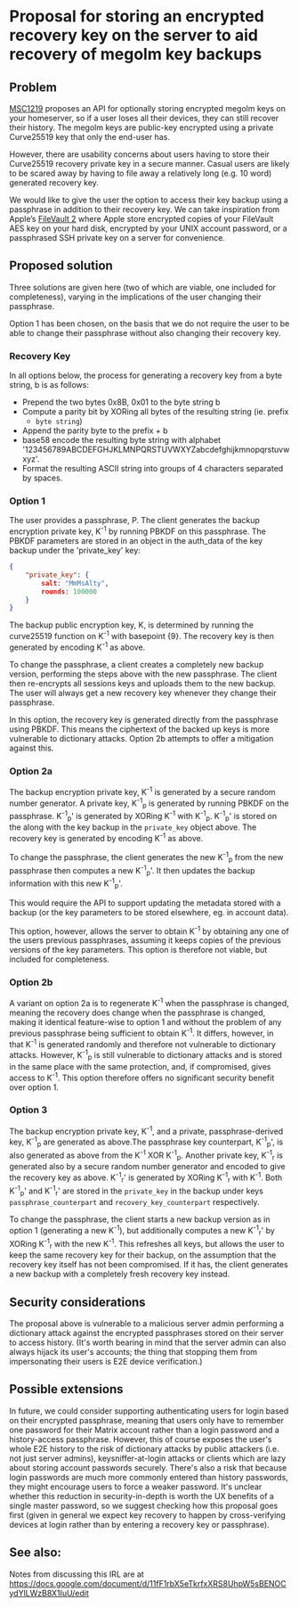 # Proposal for storing an encrypted recovery key on the server to aid recovery of megolm key backups

## Problem

[MSC1219](https://github.com/matrix-org/matrix-doc/issues/1219) proposes an API
for optionally storing encrypted megolm keys on your homeserver, so if a user
loses all their devices, they can still recover their history.  The megolm keys
are public-key encrypted using a private Curve25519 key that only the end-user
has.

However, there are usability concerns about users having to store their
Curve25519 recovery private key in a secure manner.  Casual users are likely to
be scared away by having to file away a relatively long (e.g. 10 word)
generated recovery key.

We would like to give the user the option to access their key backup using a
passphrase in addition to their recovery key. We can take inspiration from
Apple’s [FileVault 2](https://hal.inria.fr/hal-01460615/document) where Apple
store encrypted copies of your FileVault AES key on your hard disk, encrypted
by your UNIX account password, or a passphrased SSH private key on a server for
convenience.

## Proposed solution

Three solutions are given here (two of which are viable, one included for
completeness), varying in the implications of the user changing their
passphrase.

Option 1 has been chosen, on the basis that we do not require the user to
be able to change their passphrase without also changing their recovery key.

### Recovery Key

In all options below, the process for generating a recovery key from a byte
string, b is as follows:
 * Prepend the two bytes 0x8B, 0x01 to the byte string b
 * Compute a parity bit by XORing all bytes of the resulting string (ie. prefix
   + `byte string`)
 * Append the parity byte to the prefix + b
 * base58 encode the resulting byte string with alphabet
   '123456789ABCDEFGHJKLMNPQRSTUVWXYZabcdefghijkmnopqrstuvwxyz'.
 * Format the resulting ASCII string into groups of 4 characters separated by
   spaces.

### Option 1

The user provides a passphrase, P. The client generates the backup encryption
private key, K<sup>-1</sup> by running PBKDF on this passphrase. The PBKDF
parameters are stored in an object in the auth_data of the key backup under the
'private_key' key:

```json
{
    "private_key": {
        salt: "MmMsAlty",
        rounds: 100000
    }
}
```

The backup public encryption key, K, is determined by running the curve25519
function on K<sup>-1</sup> with basepoint {9}. The recovery key is then
generated by encoding K<sup>-1</sup> as above.

To change the passphrase, a client creates a completely new backup version,
performing the steps above with the new passphrase. The client then re-encrypts
all sessions keys and uploads them to the new backup. The user will always get
a new recovery key whenever they change their passphrase.

In this option, the recovery key is generated directly from the passphrase
using PBKDF. This means the ciphertext of the backed up keys is more vulnerable
to dictionary attacks. Option 2b attempts to offer a mitigation against this.

### Option 2a

The backup encryption private key, K<sup>-1</sup> is generated by a secure
random number generator. A private key, K<sup>-1</sup><sub>p</sub> is generated
by running PBKDF on the passphrase. K<sup>-1</sup><sub>p</sub>' is generated by
XORing K<sup>-1</sup> with K<sup>-1</sup><sub>p</sub>.
K<sup>-1</sup><sub>p</sub>' is stored on the along with the key backup in the
`private_key` object above. The recovery key is generated by encoding
K<sup>-1</sup> as above.

To change the passphrase, the client generates the new
K<sup>-1</sup><sub>p</sub> from the new passphrase then computes a new
K<sup>-1</sup><sub>p</sub>'. It then updates the backup information with this
new K<sup>-1</sup><sub>p</sub>'.

This would require the API to support updating the metadata stored with a
backup (or the key parameters to be stored elsewhere, eg. in account data).

This option, however, allows the server to obtain K<sup>-1</sup> by obtaining
any one of the users previous passphrases, assuming it keeps copies of the
previous versions of the key parameters. This option is therefore not viable,
but included for completeness.

### Option 2b

A variant on option 2a is to regenerate K<sup>-1</sup> when the passphrase is
changed, meaning the recovery does change when the passphrase is changed,
making it identical feature-wise to option 1 and without the problem of any
previous passphrase being sufficient to obtain K<sup>-1</sup>. It differs,
however, in that K<sup>-1</sup> is generated randomly and therefore not
vulnerable to dictionary attacks. However, K<sup>-1</sup><sub>p</sub> is still
vulnerable to dictionary attacks and is stored in the same place with the same
protection, and, if compromised, gives access to K<sup>-1</sup>. This option
therefore offers no significant security benefit over option 1.

### Option 3

The backup encryption private key, K<sup>-1</sup>, and a private,
passphrase-derived key, K<sup>-1</sup><sub>p</sub> are generated as above.The
passphrase key counterpart, K<sup>-1</sup><sub>p</sub>', is also generated as
above from the K<sup>-1</sup> XOR K<sup>-1</sup><sub>p</sub>. Another private
key, K<sup>-1</sup><sub>r</sub> is generated also by a secure random number
generator and encoded to give the recovery key as above.
K<sup>-1</sup><sub>r</sub>' is generated by XORing K<sup>-1</sup><sub>r</sub>
with K<sup>-1</sup>. Both K<sup>-1</sup><sub>p</sub>' and
K<sup>-1</sup><sub>r</sub>' are stored in the `private_key` in the backup under
keys `passphrase_counterpart` and `recovery_key_counterpart` respectively.

To change the passphrase, the client starts a new backup version as in option 1
(generating a new K<sup>-1</sup>), but additionally computes a new
K<sup>-1</sup><sub>r</sub>' by XORing K<sup>-1</sup><sub>r</sub> with the new
K<sup>-1</sup>. This refreshes all keys, but allows the user to keep the same
recovery key for their backup, on the assumption that the recovery key itself
has not been compromised. If it has, the client generates a new backup with a
completely fresh recovery key instead.

## Security considerations

The proposal above is vulnerable to a malicious server admin performing a
dictionary attack against the encrypted passphrases stored on their server to
access history.  (It's worth bearing in mind that the server admin can also
always hijack its user's accounts; the thing that stopping them from
impersonating their users is E2E device verification.)

## Possible extensions

In future, we could consider supporting authenticating users for login based on
their encrypted passphrase, meaning that users only have to remember one
password for their Matrix account rather than a login password and a
history-access passphrase.  However, this of course exposes the user's whole
E2E history to the risk of dictionary attacks by public attackers (i.e. not
just server admins), keysniffer-at-login attacks or clients which are lazy
about storing account passwords securely.  There's also a risk that because
login passwords are much more commonly entered than history passwords, they
might encourage users to force a weaker password.  It's unclear whether this
reduction in security-in-depth is worth the UX benefits of a single master
password, so we suggest checking how this proposal goes first (given in general
we expect key recovery to happen by cross-verifying devices at login rather
than by entering a recovery key or passphrase).

## See also:

Notes from discussing this IRL are at
https://docs.google.com/document/d/11fF1rbX5eTkrfxXRS8UhpW5sBENOCydYlLWzB8X1IuU/edit

